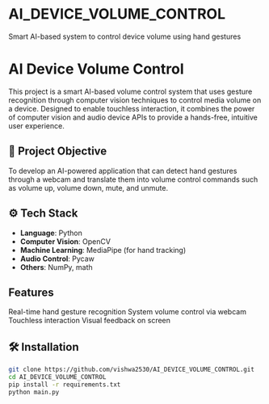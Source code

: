 # AI_DEVICE_VOLUME_CONTROL
Smart AI-based system to control device volume using hand gestures

# AI Device Volume Control

This project is a smart AI-based volume control system that uses gesture recognition through computer vision techniques to control media volume on a device. Designed to enable touchless interaction, it combines the power of computer vision and audio device APIs to provide a hands-free, intuitive user experience.

## 📌 Project Objective

To develop an AI-powered application that can detect hand gestures through a webcam and translate them into volume control commands such as volume up, volume down, mute, and unmute.

## ⚙️ Tech Stack

- **Language**: Python  
- **Computer Vision**: OpenCV  
- **Machine Learning**: MediaPipe (for hand tracking)  
- **Audio Control**: Pycaw  
- **Others**: NumPy, math

## Features
Real-time hand gesture recognition
System volume control via webcam
Touchless interaction
Visual feedback on screen

## 🛠️ Installation

```bash
git clone https://github.com/vishwa2530/AI_DEVICE_VOLUME_CONTROL.git
cd AI_DEVICE_VOLUME_CONTROL
pip install -r requirements.txt
python main.py



